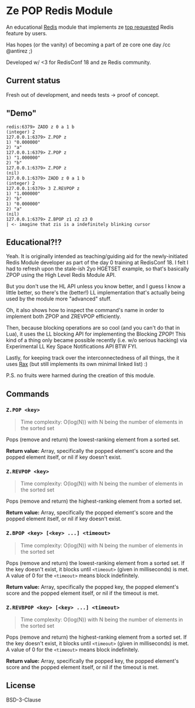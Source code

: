 # Ze POP Redis Module

An educational [Redis](https://redis.io) module that implements ze [top requested](https://github.com/antirez/redis/issues/1861) Redis feature by users.

Has hopes (or the vanity) of becoming a part of ze core one day /cc @antirez ;)

Developed w/ <3 for RedisConf 18 and ze Redis community.

## Current status

Fresh out of development, and needs tests -> proof of concept.

## "Demo"

```text
redis:6379> ZADD z 0 a 1 b
(integer) 2
127.0.0.1:6379> Z.POP z
1) "0.000000"
2) "a"
127.0.0.1:6379> Z.POP z
1) "1.000000"
2) "b"
127.0.0.1:6379> Z.POP z
(nil)
127.0.0.1:6379> ZADD z 0 a 1 b
(integer) 2
127.0.0.1:6379> 3 Z.REVPOP z
1) "1.000000"
2) "b"
1) "0.000000"
2) "a"
(nil)
127.0.0.1:6379> Z.BPOP z1 z2 z3 0
| <- imagine that zis is a indefinitely blinking cursor
```

## Educational?!?

Yeah. It is originally intended as teaching/guiding aid for the newly-initiated Redis Module developer as part of the day 0 training at RedisConf 18. I felt I had to refresh upon the stale-ish 2yo HGETSET example, so that's basically ZPOP using the High Level Redis Module API.

But you don't use the HL API unless you know better, and I guess I know a little better, so there's the (better!) LL implementation that's actually being used by the module more "advanced" stuff.

Oh, it also shows how to inspect the command's name in order to implement both ZPOP and ZREVPOP efficiently.

Then, because blocking operations are so cool (and you can't do that in Lua), it uses the LL blocking API for implementing the Blocking ZPOP! This kind of a thing only became possible recently (i.e. w/o serious hacking) via Experimental LL Key Space Notifications API BTW FYI.

Lastly, for keeping track over the interconnectedness of all things, the it uses [Rax](https://github.com/antirez/rax) (but still implements its own minimal linked list) :)

P.S. no fruits were harmed during the creation of this module.

## Commands

### `Z.POP <key>`
> Time complexity: O(log(N)) with N being the number of elements in the sorted set

Pops (remove and return) the lowest-ranking element from a sorted set.

**Return value:** Array, specifically the popped element's score and the popped element itself, or nil if key doesn't exist.

### `Z.REVPOP <key>`
> Time complexity: O(log(N)) with N being the number of elements in the sorted set

Pops (remove and return) the highest-ranking element from a sorted set.

**Return value:** Array, specifically the popped element's score and the popped element itself, or nil if key doesn't exist.

### `Z.BPOP <key> [<key> ...] <timeout>`
> Time complexity: O(log(N)) with N being the number of elements in the sorted set

Pops (remove and return) the lowest-ranking element from a sorted set. If the key doesn't exist, it blocks until `<timeout>` (given in milliseconds) is met. A value of 0 for the `<timeout>` means block indefinitely.

**Return value:** Array, specifically the popped key, the popped element's score and the popped element itself, or nil if the timeout is met.

### `Z.REVBPOP <key> [<key> ...] <timeout>`
> Time complexity: O(log(N)) with N being the number of elements in the sorted set

Pops (remove and return) the highest-ranking element from a sorted set. If the key doesn't exist, it blocks until `<timeout>` (given in milliseconds) is met. A value of 0 for the `<timeout>` means block indefinitely.

**Return value:** Array, specifically the popped key, the popped element's score and the popped element itself, or nil if the timeout is met.

## License
BSD-3-Clause